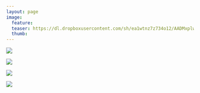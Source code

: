 ```yaml
---
layout: page
image:
  feature:
  teaser: https://dl.dropboxusercontent.com/sh/ea1wtnz7z734o12/AADMxplwgUZl6dBmsobi8HvBa/luontokuvat/syksy/3/DS41220-245px.jpg
  thumb:
---
```


[![](https://dl.dropboxusercontent.com/sh/ea1wtnz7z734o12/AAAsvH-pdekvyqL4K-Ihl-5Ia/luontokuvat/syksy/3/DS41220-800px.jpg)](https://dl.dropboxusercontent.com/sh/ea1wtnz7z734o12/AAB_0scItpFkXe9r0LRDOAV4a/luontokuvat/syksy/3/DS41220.jpg)

[![](https://dl.dropboxusercontent.com/sh/ea1wtnz7z734o12/AADcAFLPaDv0im1XwuEX9KOwa/luontokuvat/syksy/3/DS41219-800px.jpg)](https://dl.dropboxusercontent.com/sh/ea1wtnz7z734o12/AADNPKQqK1tQmbhpt9HIsdiZa/luontokuvat/syksy/3/DS41219.jpg)

[![](https://dl.dropboxusercontent.com/sh/ea1wtnz7z734o12/AAC6sZSxvr-XPG-ys7ItRZlCa/luontokuvat/syksy/3/DS41241-800px.jpg)](https://dl.dropboxusercontent.com/sh/ea1wtnz7z734o12/AADqas7MlS8vvd7rPb-4qfETa/luontokuvat/syksy/3/DS41241.jpg)

[![](https://dl.dropboxusercontent.com/sh/ea1wtnz7z734o12/AABsDM8r29Ogh2ILT-iUMRuNa/luontokuvat/syksy/3/DS41240-800px.jpg)](https://dl.dropboxusercontent.com/sh/ea1wtnz7z734o12/AACI_YlfncM3E_RkkojeCIw1a/luontokuvat/syksy/3/DS41240.jpg)
